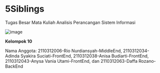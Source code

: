 # 5Siblings
Tugas Besar Mata Kuliah Analisis Perancangan Sistem Informasi

![image](https://github.com/sanitizepeople/5Siblings/assets/72204034/4f322ece-e35d-40bf-ada9-1b1ccdac5548)

**Kelompok 10**

Nama Anggota:
2110312006-Rio Nurdiansyah-MiddleEnd,
2110312034-Adinda Syakira Suciati-FrontEnd,
2110312038-Anisa Budiarti-FrontEnd,
2110312043-Anysa Vania Utami-FrontEnd, dan
2110312063-Daffa Rozano-BackEnd
